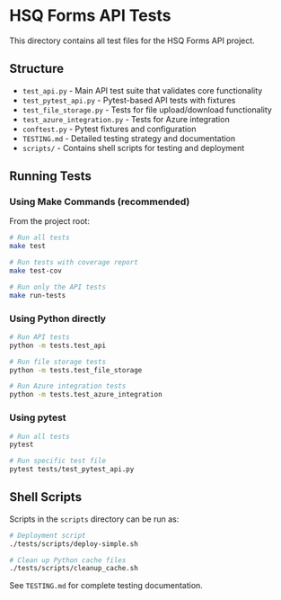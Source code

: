 # HSQ Forms API Tests

This directory contains all test files for the HSQ Forms API project.

## Structure

- `test_api.py` - Main API test suite that validates core functionality
- `test_pytest_api.py` - Pytest-based API tests with fixtures
- `test_file_storage.py` - Tests for file upload/download functionality
- `test_azure_integration.py` - Tests for Azure integration
- `conftest.py` - Pytest fixtures and configuration
- `TESTING.md` - Detailed testing strategy and documentation
- `scripts/` - Contains shell scripts for testing and deployment

## Running Tests

### Using Make Commands (recommended)

From the project root:

```bash
# Run all tests
make test

# Run tests with coverage report
make test-cov

# Run only the API tests
make run-tests
```

### Using Python directly

```bash
# Run API tests
python -m tests.test_api

# Run file storage tests
python -m tests.test_file_storage

# Run Azure integration tests
python -m tests.test_azure_integration
```

### Using pytest

```bash
# Run all tests
pytest

# Run specific test file
pytest tests/test_pytest_api.py
```

## Shell Scripts

Scripts in the `scripts` directory can be run as:

```bash
# Deployment script
./tests/scripts/deploy-simple.sh

# Clean up Python cache files
./tests/scripts/cleanup_cache.sh
```

See `TESTING.md` for complete testing documentation.
